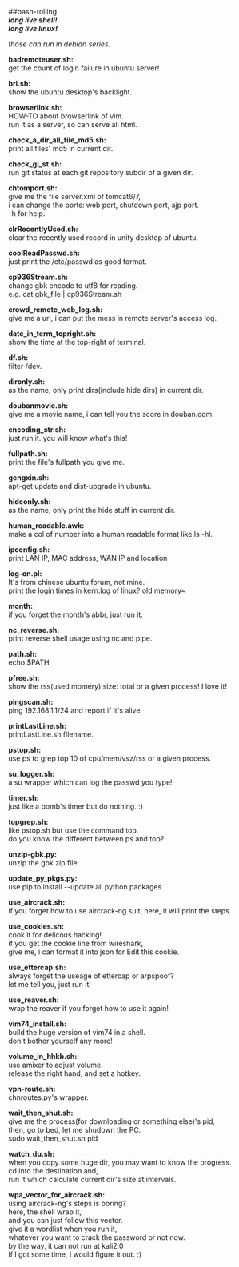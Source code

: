 ##bash-rolling  
***long live shell!***  
***long live linux!***  

*those can run in debian series.*  

**badremoteuser.sh:**  
get the count of login failure in ubuntu server!  

**bri.sh:**  
show the ubuntu desktop's backlight.  

**browserlink.sh:**  
HOW-TO about browserlink of vim.  
run it as a server, so can serve all html.  

**check_a_dir_all_file_md5.sh:**  
print all files' md5 in current dir.  

**check_gi_st.sh:**  
run git status at each git repository subdir of a given dir.  

**chtomport.sh:**  
give me the file server.xml of tomcat6/7,  
i can change the ports: web port, shutdown port, ajp port.  
-h for help.  

**clrRecentlyUsed.sh:**  
clear the recently used record in unity desktop of ubuntu.  

**coolReadPasswd.sh:**  
just print the /etc/passwd as good format.  

**cp936Stream.sh:**  
change gbk encode to utf8 for reading.  
e.g. cat gbk_file | cp936Stream.sh  

**crowd_remote_web_log.sh:**  
give me a url, i can put the mess in remote server's access log.  

**date_in_term_topright.sh:**  
show the time at the top-right of terminal.  

**df.sh:**  
filter /dev.  

**dironly.sh:**  
as the name, only print dirs(include hide dirs) in current dir.  

**doubanmovie.sh:**  
give me a movie name, i can tell you the score in douban.com.  

**encoding_str.sh:**  
just run it. you will know what's this!  

**fullpath.sh:**  
print the file's fullpath you give me.  

**gengxin.sh:**  
apt-get update and dist-upgrade in ubuntu.  

**hideonly.sh:**  
as the name, only print the hide stuff in current dir.  

**human_readable.awk:**  
make a col of number into a human readable format like ls -hl.  

**ipconfig.sh:**  
print LAN IP, MAC address, WAN IP and location

**log-on.pl:**  
It's from chinese ubuntu forum, not mine.  
print the login times in kern.log of linux? old memory~  

**month:**  
if you forget the month's abbr, just run it.  

**nc_reverse.sh:**  
print reverse shell usage using nc and pipe.  

**path.sh:**  
echo $PATH  

**pfree.sh:**  
show the rss(used momery) size: total or a given process! I love it!  

**pingscan.sh:**  
ping 192.168.1.1/24 and report if it's alive.  

**printLastLine.sh:**  
printLastLine.sh filename.  

**pstop.sh:**  
use ps to grep top 10 of cpu/mem/vsz/rss or a given process.  

**su_logger.sh:**  
a su wrapper which can log the passwd you type!  

**timer.sh:**  
just like a bomb's timer but do nothing. :)  

**topgrep.sh:**  
like pstop.sh but use the command top.  
do you know the different between ps and top?  

**unzip-gbk.py:**  
unzip the gbk zip file.  

**update_py_pkgs.py:**  
use pip to install --update all python packages.  

**use_aircrack.sh:**  
if you forget how to use aircrack-ng suit, 
here, it will print the steps.  

**use_cookies.sh:**  
cook it for delicous hacking!  
if you get the cookie line from wireshark,  
give me, i can format it into json for Edit this cookie.  

**use_ettercap.sh:**  
always forget the useage of ettercap or arpspoof?  
let me tell you, just run it!  

**use_reaver.sh:**  
wrap the reaver if you forget how to use it again!  

**vim74_install.sh:**  
build the huge version of vim74 in a shell.  
don't bother yourself any more! 

**volume_in_hhkb.sh:**  
use amixer to adjust volume.  
release the right hand, and set a hotkey.  

**vpn-route.sh:**  
chnroutes.py's wrapper.  

**wait_then_shut.sh:**  
give me the process(for downloading or something else)'s pid,  
then, go to bed, let me shudown the PC.  
sudo wait_then_shut.sh pid  

**watch_du.sh:**  
when you copy some huge dir, you may want to know the progress.  
cd into the destination and,  
run it which calculate current dir's size at intervals.  

**wpa_vector_for_aircrack.sh:**  
using aircrack-ng's steps is boring?  
here, the shell wrap it,  
and you can just follow this vector.  
give it a wordlist when you run it,  
whatever you want to crack the password or not now.  
by the way, it can not run at kali2.0  
if I got some time, I would figure it out. :)  

